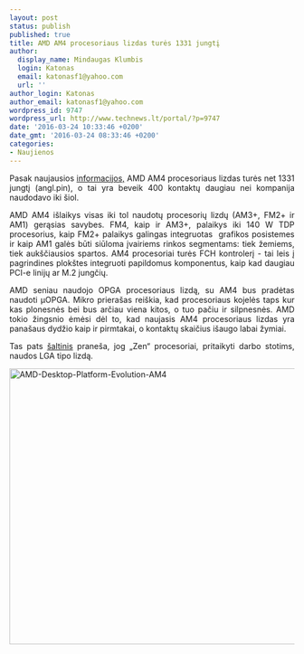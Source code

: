 ```yaml
---
layout: post
status: publish
published: true
title: AMD AM4 procesoriaus lizdas turės 1331 jungtį
author:
  display_name: Mindaugas Klumbis
  login: Katonas
  email: katonasf1@yahoo.com
  url: ''
author_login: Katonas
author_email: katonasf1@yahoo.com
wordpress_id: 9747
wordpress_url: http://www.technews.lt/portal/?p=9747
date: '2016-03-24 10:33:46 +0200'
date_gmt: '2016-03-24 08:33:46 +0200'
categories:
- Naujienos
---
```

<p style="text-align: justify">Pasak naujausios <a href="http://www.bitsandchips.it/52-english-news/6773-am4-socket-will-be-uopga-and-it-will-have-1331-pins" target="_blank">informacijos,</a> AMD AM4 procesoriaus lizdas turės net 1331 jungtį (angl.pin), o tai yra beveik 400 kontaktų daugiau nei kompanija naudodavo iki šiol.</p>
<p style="text-align: justify">AMD AM4 išlaikys visas iki tol naudotų procesorių lizdų (AM3+, FM2+ ir AM1) gerąsias savybes. FM4, kaip ir AM3+, palaikys iki 140 W TDP procesorius, kaip FM2+ palaikys galingas integruotas  grafikos posistemes ir kaip AM1 galės būti siūloma įvairiems rinkos segmentams: tiek žemiems, tiek aukščiausios spartos. AM4 procesoriai turės FCH kontrolerį - tai leis į pagrindines plokštes integruoti papildomus komponentus, kaip kad daugiau PCI-e linijų ar M.2 jungčių.</p>
<p style="text-align: justify">AMD seniau naudojo OPGA procesoriaus lizdą, su AM4 bus pradėtas naudoti µOPGA. Mikro prierašas reiškia, kad procesoriaus kojelės taps kur kas plonesnės bei bus arčiau viena kitos, o tuo pačiu ir silpnesnės. AMD tokio žingsnio ėmėsi dėl to, kad naujasis AM4 procesoriaus lizdas yra panašaus dydžio kaip ir pirmtakai, o kontaktų skaičius išaugo labai žymiai.</p>
<p style="text-align: justify">Tas pats <a href="http://www.bitsandchips.it/52-english-news/6773-am4-socket-will-be-uopga-and-it-will-have-1331-pins" target="_blank">šaltinis</a> praneša, jog „Zen“ procesoriai, pritaikyti darbo stotims, naudos LGA tipo lizdą.</p>
<p style="text-align: justify"><img class="aligncenter wp-image-9748 size-full" src="http://www.technews.lt/portal/wp-content/uploads/2016/03/AMD-Desktop-Platform-Evolution-AM4.png" alt="AMD-Desktop-Platform-Evolution-AM4" width="1147" height="488" /></p>
<p style="text-align: center">
